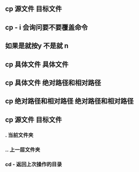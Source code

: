 ## cp    源文件      目标文件 

## cp - i 会询问要不要覆盖命令 

##  如果是就按y  不是就 n                                                                                                                                                                                                     

## cp 具体文件  具体文件   

## cp 具体文件   绝对路径和相对路径   

## cp  绝对路径和相对路径   绝对路径和相对路径  

## cp 源文件  目标文件

### .   当前文件夹   

### ..    上一层文件夹

### cd -  返回上次操作的目录









